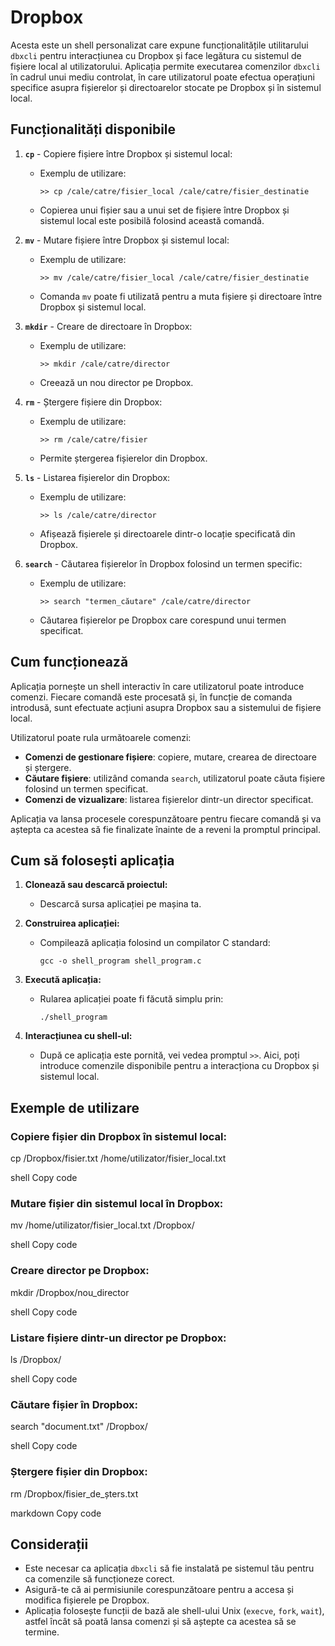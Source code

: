# Dropbox

Acesta este un shell personalizat care expune funcționalitățile utilitarului `dbxcli` pentru interacțiunea cu Dropbox și face legătura cu sistemul de fișiere local al utilizatorului. Aplicația permite executarea comenzilor `dbxcli` în cadrul unui mediu controlat, în care utilizatorul poate efectua operațiuni specifice asupra fișierelor și directoarelor stocate pe Dropbox și în sistemul local.

## Funcționalități disponibile

1. **`cp`** - Copiere fișiere între Dropbox și sistemul local:
   - Exemplu de utilizare: 
     ```
     >> cp /cale/catre/fisier_local /cale/catre/fisier_destinatie
     ```
   - Copierea unui fișier sau a unui set de fișiere între Dropbox și sistemul local este posibilă folosind această comandă.

2. **`mv`** - Mutare fișiere între Dropbox și sistemul local:
   - Exemplu de utilizare:
     ```
     >> mv /cale/catre/fisier_local /cale/catre/fisier_destinatie
     ```
   - Comanda `mv` poate fi utilizată pentru a muta fișiere și directoare între Dropbox și sistemul local.

3. **`mkdir`** - Creare de directoare în Dropbox:
   - Exemplu de utilizare:
     ```
     >> mkdir /cale/catre/director
     ```
   - Creează un nou director pe Dropbox.

4. **`rm`** - Ștergere fișiere din Dropbox:
   - Exemplu de utilizare:
     ```
     >> rm /cale/catre/fisier
     ```
   - Permite ștergerea fișierelor din Dropbox.

5. **`ls`** - Listarea fișierelor din Dropbox:
   - Exemplu de utilizare:
     ```
     >> ls /cale/catre/director
     ```
   - Afișează fișierele și directoarele dintr-o locație specificată din Dropbox.

6. **`search`** - Căutarea fișierelor în Dropbox folosind un termen specific:
   - Exemplu de utilizare:
     ```
     >> search "termen_căutare" /cale/catre/director
     ```
   - Căutarea fișierelor pe Dropbox care corespund unui termen specificat.

## Cum funcționează

Aplicația pornește un shell interactiv în care utilizatorul poate introduce comenzi. Fiecare comandă este procesată și, în funcție de comanda introdusă, sunt efectuate acțiuni asupra Dropbox sau a sistemului de fișiere local. 

Utilizatorul poate rula următoarele comenzi:
- **Comenzi de gestionare fișiere**: copiere, mutare, crearea de directoare și ștergere.
- **Căutare fișiere**: utilizând comanda `search`, utilizatorul poate căuta fișiere folosind un termen specificat.
- **Comenzi de vizualizare**: listarea fișierelor dintr-un director specificat.

Aplicația va lansa procesele corespunzătoare pentru fiecare comandă și va aștepta ca acestea să fie finalizate înainte de a reveni la promptul principal.

## Cum să folosești aplicația

1. **Clonează sau descarcă proiectul:**
   - Descarcă sursa aplicației pe mașina ta.
   
2. **Construirea aplicației:**
   - Compilează aplicația folosind un compilator C standard:
     ```
     gcc -o shell_program shell_program.c
     ```

3. **Execută aplicația:**
   - Rularea aplicației poate fi făcută simplu prin:
     ```
     ./shell_program
     ```

4. **Interacțiunea cu shell-ul:**
   - După ce aplicația este pornită, vei vedea promptul `>>`. Aici, poți introduce comenzile disponibile pentru a interacționa cu Dropbox și sistemul local.

## Exemple de utilizare

### Copiere fișier din Dropbox în sistemul local:
cp /Dropbox/fisier.txt /home/utilizator/fisier_local.txt

shell
Copy code

### Mutare fișier din sistemul local în Dropbox:
mv /home/utilizator/fisier_local.txt /Dropbox/

shell
Copy code

### Creare director pe Dropbox:
mkdir /Dropbox/nou_director

shell
Copy code

### Listare fișiere dintr-un director pe Dropbox:
ls /Dropbox/

shell
Copy code

### Căutare fișier în Dropbox:
search "document.txt" /Dropbox/

shell
Copy code

### Ștergere fișier din Dropbox:
rm /Dropbox/fisier_de_șters.txt

markdown
Copy code

## Considerații

- Este necesar ca aplicația `dbxcli` să fie instalată pe sistemul tău pentru ca comenzile să funcționeze corect.
- Asigură-te că ai permisiunile corespunzătoare pentru a accesa și modifica fișierele pe Dropbox.
- Aplicația folosește funcții de bază ale shell-ului Unix (`execve`, `fork`, `wait`), astfel încât să poată lansa comenzi și să aștepte ca acestea să se termine.
